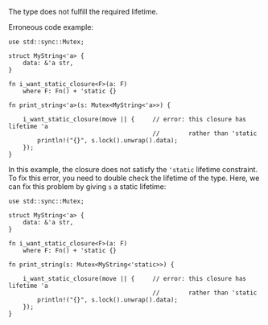 The type does not fulfill the required lifetime.

Erroneous code example:

```compile_fail,E0477
use std::sync::Mutex;

struct MyString<'a> {
    data: &'a str,
}

fn i_want_static_closure<F>(a: F)
    where F: Fn() + 'static {}

fn print_string<'a>(s: Mutex<MyString<'a>>) {

    i_want_static_closure(move || {     // error: this closure has lifetime 'a
                                        //        rather than 'static
        println!("{}", s.lock().unwrap().data);
    });
}
```

In this example, the closure does not satisfy the `'static` lifetime constraint.
To fix this error, you need to double check the lifetime of the type. Here, we
can fix this problem by giving `s` a static lifetime:

```
use std::sync::Mutex;

struct MyString<'a> {
    data: &'a str,
}

fn i_want_static_closure<F>(a: F)
    where F: Fn() + 'static {}

fn print_string(s: Mutex<MyString<'static>>) {

    i_want_static_closure(move || {     // error: this closure has lifetime 'a
                                        //        rather than 'static
        println!("{}", s.lock().unwrap().data);
    });
}
```
